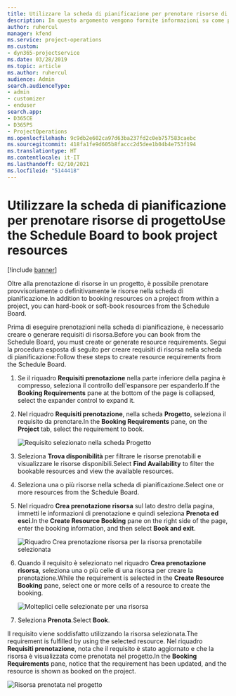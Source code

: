 ```yaml
---
title: Utilizzare la scheda di pianificazione per prenotare risorse di progetto
description: In questo argomento vengono fornite informazioni su come prenotare le risorse.
author: ruhercul
manager: kfend
ms.service: project-operations
ms.custom:
- dyn365-projectservice
ms.date: 03/28/2019
ms.topic: article
ms.author: ruhercul
audience: Admin
search.audienceType:
- admin
- customizer
- enduser
search.app:
- D365CE
- D365PS
- ProjectOperations
ms.openlocfilehash: 9c9db2e602ca97d63ba237fd2c0eb757583caebc
ms.sourcegitcommit: 418fa1fe9d605b8faccc2d5dee1b04b4e753f194
ms.translationtype: HT
ms.contentlocale: it-IT
ms.lasthandoff: 02/10/2021
ms.locfileid: "5144418"
---
```

# <a name="use-the-schedule-board-to-book-project-resources"></a><span data-ttu-id="e250a-103">Utilizzare la scheda di pianificazione per prenotare risorse di progetto</span><span class="sxs-lookup"><span data-stu-id="e250a-103">Use the Schedule Board to book project resources</span></span>

[!include [banner](../includes/psa-now-project-operations.md)]

<span data-ttu-id="e250a-104">Oltre alla prenotazione di risorse in un progetto, è possibile prenotare provvisoriamente o definitivamente le risorse nella scheda di pianificazione.</span><span class="sxs-lookup"><span data-stu-id="e250a-104">In addition to booking resources on a project from within a project, you can hard-book or soft-book resources from the Schedule Board.</span></span>

<span data-ttu-id="e250a-105">Prima di eseguire prenotazioni nella scheda di pianificazione, è necessario creare o generare requisiti di risorsa.</span><span class="sxs-lookup"><span data-stu-id="e250a-105">Before you can book from the Schedule Board, you must create or generate resource requirements.</span></span> <span data-ttu-id="e250a-106">Segui la procedura esposta di seguito per creare requisiti di risorsa nella scheda di pianificazione:</span><span class="sxs-lookup"><span data-stu-id="e250a-106">Follow these steps to create resource requirements from the Schedule Board.</span></span>

1. <span data-ttu-id="e250a-107">Se il riquadro **Requisiti prenotazione** nella parte inferiore della pagina è compresso, seleziona il controllo dell'espansore per espanderlo.</span><span class="sxs-lookup"><span data-stu-id="e250a-107">If the **Booking Requirements** pane at the bottom of the page is collapsed, select the expander control to expand it.</span></span>
2. <span data-ttu-id="e250a-108">Nel riquadro **Requisiti prenotazione**, nella scheda **Progetto**, seleziona il requisito da prenotare.</span><span class="sxs-lookup"><span data-stu-id="e250a-108">In the **Booking Requirements** pane, on the **Project** tab, select the requirement to book.</span></span>

    ![Requisito selezionato nella scheda Progetto](media/Resource-Management-image73.png)

3. <span data-ttu-id="e250a-110">Seleziona **Trova disponibilità** per filtrare le risorse prenotabili e visualizzare le risorse disponibili.</span><span class="sxs-lookup"><span data-stu-id="e250a-110">Select **Find Availability** to filter the bookable resources and view the available resources.</span></span> 
4. <span data-ttu-id="e250a-111">Seleziona una o più risorse nella scheda di pianificazione.</span><span class="sxs-lookup"><span data-stu-id="e250a-111">Select one or more resources from the Schedule Board.</span></span> 
5. <span data-ttu-id="e250a-112">Nel riquadro **Crea prenotazione risorsa** sul lato destro della pagina, immetti le informazioni di prenotazione e quindi seleziona **Prenota ed esci**.</span><span class="sxs-lookup"><span data-stu-id="e250a-112">In the **Create Resource Booking** pane on the right side of the page, enter the booking information, and then select **Book and exit**.</span></span>

    ![Riquadro Crea prenotazione risorsa per la risorsa prenotabile selezionata](media/Resource-Management-image74.png)

6. <span data-ttu-id="e250a-114">Quando il requisito è selezionato nel riquadro **Crea prenotazione risorsa**, seleziona una o più celle di una risorsa per creare la prenotazione.</span><span class="sxs-lookup"><span data-stu-id="e250a-114">While the requirement is selected in the **Create Resource Booking** pane, select one or more cells of a resource to create the booking.</span></span>

    ![Molteplici celle selezionate per una risorsa](media/Resource-Management-image75.png)

7. <span data-ttu-id="e250a-116">Seleziona **Prenota**.</span><span class="sxs-lookup"><span data-stu-id="e250a-116">Select **Book**.</span></span>

<span data-ttu-id="e250a-117">Il requisito viene soddisfatto utilizzando la risorsa selezionata.</span><span class="sxs-lookup"><span data-stu-id="e250a-117">The requirement is fulfilled by using the selected resource.</span></span> <span data-ttu-id="e250a-118">Nel riquadro **Requisiti prenotazione**, nota che il requisito è stato aggiornato e che la risorsa è visualizzata come prenotata nel progetto.</span><span class="sxs-lookup"><span data-stu-id="e250a-118">In the **Booking Requirements** pane, notice that the requirement has been updated, and the resource is shown as booked on the project.</span></span>

![Risorsa prenotata nel progetto](media/Resource-Management-image76.png)
